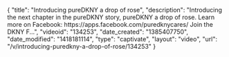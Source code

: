 {
    "title": "Introducing pureDKNY a drop of rose",
    "description": "Introducing the next chapter in the pureDKNY story, pureDKNY a drop of rose. Learn more on Facebook: https:\/\/apps.facebook.com\/puredknycares\/ Join the DKNY F...",
    "videoid": "134253",
    "date_created": "1385407750",
    "date_modified": "1418181114",
    "type": "captivate",
    "layout": "video",
    "url": "\/v\/introducing-puredkny-a-drop-of-rose\/134253"
}